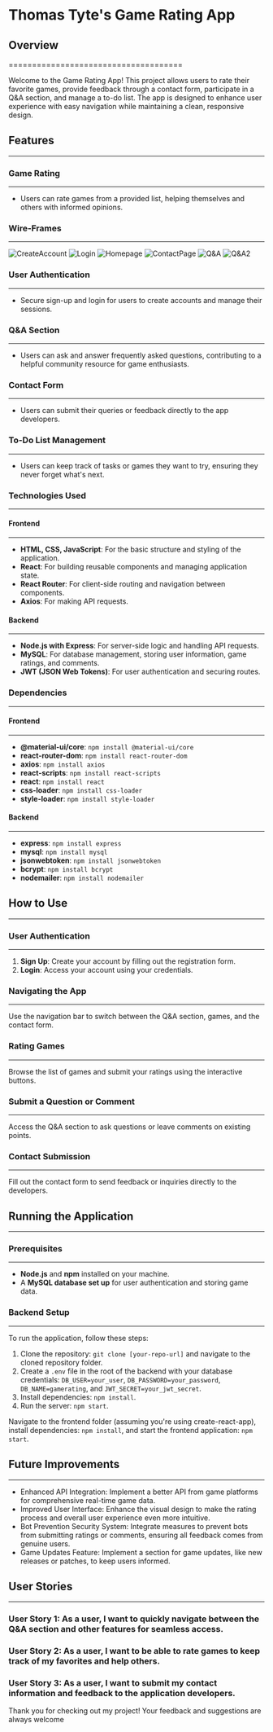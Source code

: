 # Thomas Tyte's Game Rating App

## Overview

=====================================

Welcome to the Game Rating App! This project allows users to rate their favorite games, provide feedback through a contact form, participate in a Q&A section, and manage a to-do list. The app is designed to enhance user experience with easy navigation while maintaining a clean, responsive design.

## Features

---

### Game Rating

---

- Users can rate games from a provided list, helping themselves and others with informed opinions.

### Wire-Frames

---

![CreateAccount](images/Screenshot%202025-01-20%20210834.png)
![Login](images/Screenshot%202025-01-20%20210252.png)
![Homepage](images/Screenshot%202025-01-20%20210448.png)
![ContactPage](images/Screenshot%202025-01-20%20210514.png)
![Q&A](images/Screenshot%202025-01-20%20210521.png)
![Q&A2](images/Screenshot%202025-01-20%20210531.png)

### User Authentication

---

- Secure sign-up and login for users to create accounts and manage their sessions.

### Q&A Section

---

- Users can ask and answer frequently asked questions, contributing to a helpful community resource for game enthusiasts.

### Contact Form

---

- Users can submit their queries or feedback directly to the app developers.

### To-Do List Management

---

- Users can keep track of tasks or games they want to try, ensuring they never forget what's next.

### Technologies Used

---

#### Frontend

---

- **HTML, CSS, JavaScript**: For the basic structure and styling of the application.
- **React**: For building reusable components and managing application state.
- **React Router**: For client-side routing and navigation between components.
- **Axios**: For making API requests.

#### Backend

---

- **Node.js with Express**: For server-side logic and handling API requests.
- **MySQL**: For database management, storing user information, game ratings, and comments.
- **JWT (JSON Web Tokens)**: For user authentication and securing routes.

### Dependencies

---

#### Frontend

---

- **@material-ui/core**: `npm install @material-ui/core`
- **react-router-dom**: `npm install react-router-dom`
- **axios**: `npm install axios`
- **react-scripts**: `npm install react-scripts`
- **react**: `npm install react`
- **css-loader**: `npm install css-loader`
- **style-loader**: `npm install style-loader`

#### Backend

---

- **express**: `npm install express`
- **mysql**: `npm install mysql`
- **jsonwebtoken**: `npm install jsonwebtoken`
- **bcrypt**: `npm install bcrypt`
- **nodemailer**: `npm install nodemailer`

## How to Use

---

### User Authentication

---

1. **Sign Up**: Create your account by filling out the registration form.
2. **Login**: Access your account using your credentials.

### Navigating the App

---

Use the navigation bar to switch between the Q&A section, games, and the contact form.

### Rating Games

---

Browse the list of games and submit your ratings using the interactive buttons.

### Submit a Question or Comment

---

Access the Q&A section to ask questions or leave comments on existing points.

### Contact Submission

---

Fill out the contact form to send feedback or inquiries directly to the developers.

## Running the Application

---

### Prerequisites

---

- **Node.js** and **npm** installed on your machine.
- A **MySQL database set up** for user authentication and storing game data.

### Backend Setup

---

To run the application, follow these steps:

1. Clone the repository: `git clone [your-repo-url]` and navigate to the cloned repository folder.
2. Create a `.env` file in the root of the backend with your database credentials: `DB_USER=your_user`, `DB_PASSWORD=your_password`, `DB_NAME=gamerating`, and `JWT_SECRET=your_jwt_secret`.
3. Install dependencies: `npm install`.
4. Run the server: `npm start`.

Navigate to the frontend folder (assuming you're using create-react-app), install dependencies: `npm install`, and start the frontend application: `npm start`.

## Future Improvements

---

- Enhanced API Integration: Implement a better API from game platforms for comprehensive real-time game data.
- Improved User Interface: Enhance the visual design to make the rating process and overall user experience even more intuitive.
- Bot Prevention Security System: Integrate measures to prevent bots from submitting ratings or comments, ensuring all feedback comes from genuine users.
- Game Updates Feature: Implement a section for game updates, like new releases or patches, to keep users informed.

## User Stories

---

### User Story 1: As a user, I want to quickly navigate between the Q&A section and other features for seamless access.

### User Story 2: As a user, I want to be able to rate games to keep track of my favorites and help others.

### User Story 3: As a user, I want to submit my contact information and feedback to the application developers.

Thank you for checking out my project! Your feedback and suggestions are always welcome
